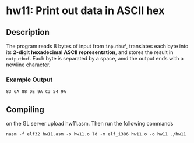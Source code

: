 # hw11: Print out data in ASCII hex

## Description

The program reads 8 bytes of input from `inputbuf`, translates each byte into its **2-digit hexadecimal ASCII representation**, and stores the result in `outputbuf`.
Each byte is separated by a space, amd the output ends with a newline character.

### Example Output

`83 6A 88 DE 9A C3 54 9A`

## Compiling

on the GL server upload hw11.asm. Then run the following commands

  `
  nasm -f elf32 hw11.asm -o hw11.o
  ld -m elf_i386 hw11.o -o hw11
  ./hw11
  `
